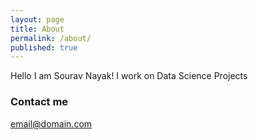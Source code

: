 ```yaml
---
layout: page
title: About
permalink: /about/
published: true
---
```


Hello I am Sourav Nayak!
 I work on Data Science Projects


### Contact me

[email@domain.com](mailto:nayaksourav108@gmail.com)
